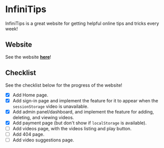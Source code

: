 # InfiniTips

InfiniTips is a great website for getting helpful online tips and tricks every week!

## Website

See the website **[here](https://arnavthorat78.github.io/InfiniTips/)**!

## Checklist

See the checklist below for the progress of the website!

-  [x] Add Home page.
-  [x] Add sign-in page and implement the feature for it to appear when the `sessionStorage` video is unavailable.
-  [x] Add admin panel/dashboard, and implement the feature for adding, deleting, and viewing videos.
-  [x] Add payment page (but don't show if `localStorage` is available).
-  [ ] Add videos page, with the videos listing and play button.
-  [ ] Add 404 page.
-  [ ] Add video suggestions page.
